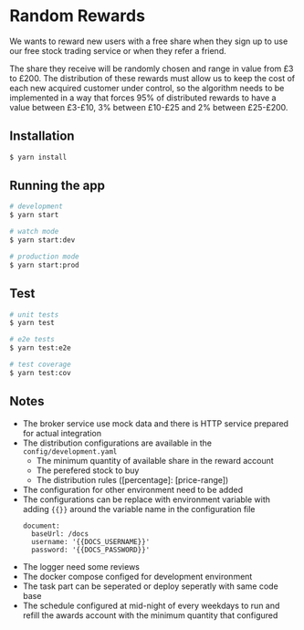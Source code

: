 # Random Rewards

We wants to reward new users with a free share when they sign up to use our free stock trading service or when they refer a friend.

The share they receive will be randomly chosen and range in value from £3 to £200. The distribution of these rewards must allow us to keep the cost of each new acquired customer under control, so the algorithm needs to be implemented in a way that forces 95% of distributed rewards to have a value between £3-£10, 3% between £10-£25 and 2% between £25-£200.

## Installation

```bash
$ yarn install
```

## Running the app

```bash
# development
$ yarn start

# watch mode
$ yarn start:dev

# production mode
$ yarn start:prod
```

## Test

```bash
# unit tests
$ yarn test

# e2e tests
$ yarn test:e2e

# test coverage
$ yarn test:cov
```

## Notes

- The broker service use mock data and there is HTTP service prepared for actual integration
- The distribution configurations are available in the `config/development.yaml`
  - The minimum quantity of available share in the reward account
  - The perefered stock to buy
  - The distribution rules ([percentage]: [price-range])
- The configuration for other environment need to be added
- The configurations can be replace with environment variable with adding `{{}}` around the variable name in the configuration file
  ```
  document:
    baseUrl: /docs
    username: '{{DOCS_USERNAME}}'
    password: '{{DOCS_PASSWORD}}'
  ```
- The logger need some reviews
- The docker compose configed for development environment
- The task part can be seperated or deploy seperatly with same code base
- The schedule configured at mid-night of every weekdays to run and refill the awards account with the minimum quantity that configured
